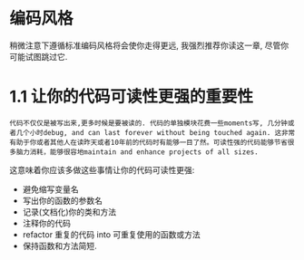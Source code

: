 # 编码风格

稍微注意下遵循标准编码风格将会使你走得更远, 我强烈推荐你读这一章, 尽管你可能试图跳过它.

# 1.1 让你的代码可读性更强的重要性

```
代码不仅仅是被写出来,更多时候是要被读的. 代码的单独模块花费一些moments写, 几分钟或者几个小时debug, and can last forever without being touched again. 这非常有助于你或者其他人在读昨天或者10年前的代码时有能够一目了然。可读性强的代码能够节省很多脑力消耗，能够很容地maintain and enhance projects of all sizes.
```

这意味着你应该多做这些事情让你的代码可读性更强:

- 避免缩写变量名
- 写出你的函数的参数名
- 记录(文档化)你的类和方法
- 注释你的代码
- refactor 重复的代码 into 可重复使用的函数或方法
- 保持函数和方法简短.
